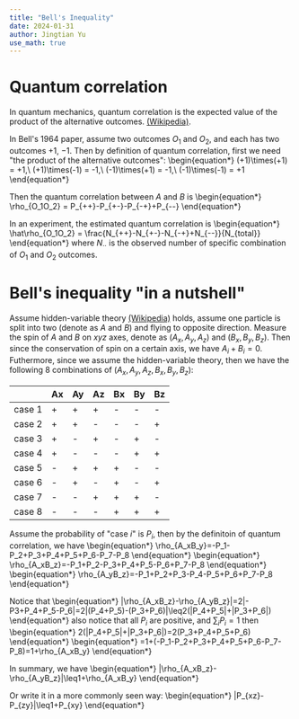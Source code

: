 ```yaml
---
title: "Bell's Inequality"
date: 2024-01-31
author: Jingtian Yu
use_math: true
---
```


# Quantum correlation

In quantum mechanics, quantum correlation is the expected value of the product of the alternative outcomes. [(Wikipedia)](https://en.wikipedia.org/wiki/Quantum_correlation).

In Bell's 1964 paper, assume two outcomes $O_1$ and $O_2$, and each has two outcomes $+1$, $-1$. Then by definition of quantum correlation, first we need "the product of the alternative outcomes": 
\begin{equation\*}
   (+1)\times(+1) = +1,\ (+1)\times(-1) = -1,\ (-1)\times(+1) = -1,\ (-1)\times(-1) = +1
\end{equation\*}

Then the quantum correlation between $A$ and $B$ is
\begin{equation\*}
   \rho_{O_1O_2} = P_{++}-P_{+-}-P_{-+}+P_{--}
\end{equation\*}

In an experiment, the estimated quantum correlation is
\begin{equation\*}
   \hat\rho_{O_1O_2} = \frac{N_{++}-N_{+-}-N_{-+}+N_{--}}{N_{total}}
\end{equation\*}
where $N_{\cdot\cdot}$ is the observed number of specific combination of $O_1$ and $O_2$ outcomes.


# Bell's inequality "in a nutshell"

Assume hidden-variable theory [(Wikipedia)](https://en.wikipedia.org/wiki/Hidden-variable_theory) holds, assume one particle is split into two (denote as $A$ and $B$) and flying to opposite direction. Measure the spin of $A$ and $B$ on $xyz$ axes, denote as $(A_x, A_y, A_z)$ and $(B_x, B_y, B_z)$. Then since the conservation of spin on a certain axis, we have $A_i+B_i=0$. Futhermore, since we assume the hidden-variable theory, then we have the following 8 combinations of $(A_x, A_y, A_z, B_x, B_y, B_z)$:

|        | Ax | Ay | Az | Bx | By | Bz |
|--------|----|----|----|----|----|----|
| case 1 | +  | +  | +  | -  | -  | -  |
| case 2 | +  | +  | -  | -  | -  | +  |
| case 3 | +  | -  | +  | -  | +  | -  |
| case 4 | +  | -  | -  | -  | +  | +  |
| case 5 | -  | +  | +  | +  | -  | -  |
| case 6 | -  | +  | -  | +  | -  | +  |
| case 7 | -  | -  | +  | +  | +  | -  |
| case 8 | -  | -  | -  | +  | +  | +  |

Assume the probability of "case $i$" is $P_i$, then by the definitoin of quantum correlation, we have
\begin{equation\*}
\rho_{A_xB_y}=-P_1-P_2+P_3+P_4+P_5+P_6-P_7-P_8
\end{equation\*}
\begin{equation\*}
\rho_{A_xB_z}=-P_1+P_2-P_3+P_4+P_5-P_6+P_7-P_8
\end{equation\*}
\begin{equation\*}
\rho_{A_yB_z}=-P_1+P_2+P_3-P_4-P_5+P_6+P_7-P_8
\end{equation\*}

Notice that
\begin{equation\*}
|\rho_{A_xB_z}-\rho_{A_yB_z}|=2|-P3+P_4+P_5-P_6|=2|(P_4+P_5)-(P_3+P_6)|\leq2(|P_4+P_5|+|P_3+P_6|)
\end{equation\*}
also notice that all $P_i$ are positive, and $\sum_iP_i=1$ then
\begin{equation\*}
2(|P_4+P_5|+|P_3+P_6|)=2(P_3+P_4+P_5+P_6)
\end{equation\*}
\begin{equation\*}
=1+(-P_1-P_2+P_3+P_4+P_5+P_6-P_7-P_8)=1+\rho_{A_xB_y}
\end{equation\*}

In summary, we have
\begin{equation\*}
|\rho_{A_xB_z}-\rho_{A_yB_z}|\leq1+\rho_{A_xB_y}
\end{equation\*}

Or write it in a more commonly seen way:
\begin{equation\*}
|P_{xz}-P_{zy}|\leq1+P_{xy}
\end{equation\*}